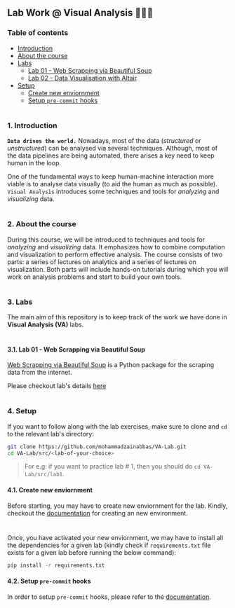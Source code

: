 ## Lab Work @ Visual Analysis 👨🏻‍💻

### Table of contents

- [Introduction](#introduction)
- [About the course](#about-course)
  <!-- * [Main Topics](#main-topics) -->
- [Labs](#labs)
  * [Lab 01 - Web Scrapping via Beautiful Soup](#lab-1)
  * [Lab 02 - Data Visualisation with Altair](#lab-2)
- [Setup](#setup)
  * [Create new enviornment](#create-new-env)
  * [Setup `pre-commit` hooks](#setup-pre-commit)


#

<a id="introduction" />

### 1. Introduction

__`Data drives the world.`__ Nowadays, most of the data (_structured_ or _unstructured_) can be analysed via several techniques. Although, most of the data pipelines are being automated, there arises a key need to keep human in the loop. 

One of the fundamental ways to keep human-machine interaction more viable is to analyse data visually (to aid the human as much as possible). `Visual Analysis` introduces some techniques and tools for _analyzing_ and _visualizing_ data.

#

<a id="about-course" />

### 2. About the course

During this course, we will be introduced to techniques and tools for _analyzing_ and _visualizing_ data. It emphasizes how to combine computation and visualization to perform effective analysis. The course consists of two parts: a series of lectures on analytics and a series of lectures on visualization. Both parts will include hands-on tutorials during which you will work on analysis problems and start to build your own tools.

<!-- <a id="main-topics" />

#### 2.1. Main Topics

- [x] Preliminaries, Typology of graphs, Graph analytics measures
- [x] Basic algorithms: Random walk and Page Rank
- [x] Label propagation, Community detection, Influence maximisation
- [x] Graph analytics & Deep Learning -->

#

<a id="labs" />

### 3. Labs

The main aim of this repository is to keep track of the work we have done in __Visual Analysis (VA)__ labs. 

#

<a id="lab-1" />

#### 3.1. Lab 01 - Web Scrapping via Beautiful Soup

[Web Scrapping via Beautiful Soup](https://beautiful-soup-4.readthedocs.io/en/latest/) is a Python package for the scraping data from the internet.

Please checkout lab's details [here](https://github.com/mohammadzainabbas/VA-Lab/tree/main/src/lab1) 

#

<a id="setup" />

### 4. Setup

If you want to follow along with the lab exercises, make sure to clone and `cd` to the relevant lab's directory:

```bash
git clone https://github.com/mohammadzainabbas/VA-Lab.git
cd VA-Lab/src/<lab-of-your-choice>
```

> For e.g: if you want to practice lab # 1, then you should do `cd VA-Lab/src/lab1`.

<a id="create-new-env" />

#### 4.1. Create new enviornment

Before starting, you may have to create new enviornment for the lab. Kindly, checkout the [documentation](https://github.com/mohammadzainabbas/VA-Lab/blob/main/docs/SETUP_ENV.md) for creating an new environment.

#

Once, you have activated your new enviornment, we may have to install all the dependencies for a given lab (kindly check if `requirements.txt` file exists for a given lab before running the below command):

```bash
pip install -r requirements.txt
```

<a id="setup-pre-commit" />

#### 4.2. Setup `pre-commit` hooks

In order to setup `pre-commit` hooks, please refer to the [documentation](https://github.com/mohammadzainabbas/VA-Lab/blob/main/docs/SETUP_PRE-COMMIT_HOOKS.md).

#
